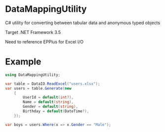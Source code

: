 # DataMappingUtility
C# utility for converting between tabular data and anonymous typed objects

Target .NET Framework 3.5

Need to reference EPPlus for Excel I/O

# Example

```c#
using DataMappingUtility;

var table = DataIO.ReadExcel("users.xlsx");
var users = table.Generate(new
    {
        UserId = default(int?),
        Name = default(string),
        Gender = default(string),
        Birthday = default(DateTime?),
    });

var boys = users.Where(x => x.Gender == "Male");
```
